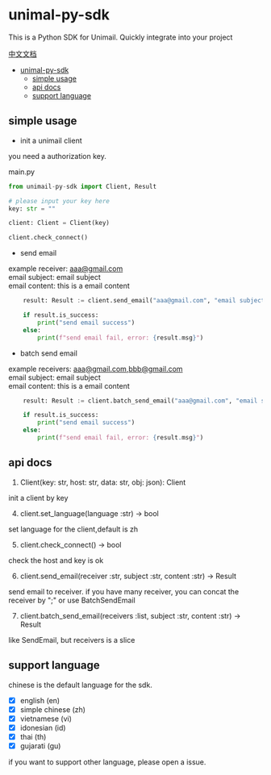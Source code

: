 # unimal-py-sdk

This is a Python SDK for Unimail. Quickly integrate into your project

[中文文档](README_zh.md)

<!-- @import "[TOC]" {cmd="toc" depthFrom=1 depthTo=6 orderedList=false} -->

<!-- code_chunk_output -->

- [unimal-py-sdk](#unimal-py-sdk)
  - [simple usage](#simple-usage)
  - [api docs](#api-docs)
  - [support language](#support-language)

<!-- /code_chunk_output -->

## simple usage

- init a unimail client

you need a authorization key.

main.py

```python
from unimail-py-sdk import Client, Result

# please input your key here
key: str = ""

client: Client = Client(key)

client.check_connect()
```

- send email

example
receiver: aaa@gmail.com  
email subject: email subject  
email content: this is a email content

```python
    result: Result := client.send_email("aaa@gmail.com", "email subject", "this is a email content")

    if result.is_success:
        print("send email success")
    else:
        print(f"send email fail, error: {result.msg}")
```

- batch send email

example
receivers: aaa@gmail.com,bbb@gmail.com  
email subject: email subject  
email content: this is a email content

```python
    result: Result := client.batch_send_email("aaa@gmail.com", "email subject", "this is a email content")

    if result.is_success:
        print("send email success")
    else:
        print(f"send email fail, error: {result.msg}")
```

## api docs

1. Client(key: str, host: str, data: str, obj: json): Client

init a client by key

4. client.set_language(language :str) -> bool

set language for the client,default is zh

5. client.check_connect() -> bool

check the host and key is ok

6. client.send_email(receiver :str, subject :str, content :str) -> Result

send email to receiver. if you have many receiver, you can concat the receiver by ";" or use BatchSendEmail

7. client.batch_send_email(receivers :list, subject :str, content :str) -> Result

like SendEmail, but receivers is a slice

## support language

chinese is the default language for the sdk.

- [x] english (en)
- [x] simple chinese (zh)
- [x] vietnamese (vi)
- [x] idonesian (id)
- [x] thai (th)
- [x] gujarati (gu)

if you want to support other language, please open a issue.

